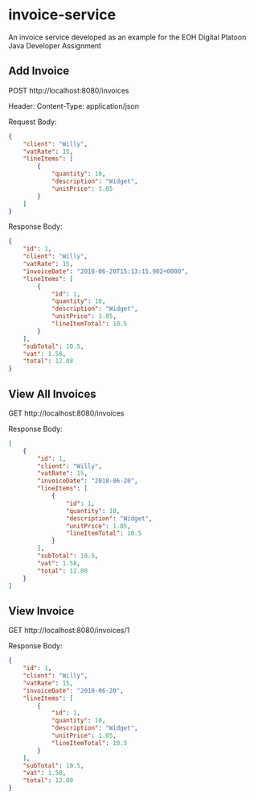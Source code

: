 # invoice-service
An invoice service developed as an example for the EOH Digital Platoon Java Developer Assignment

## Add Invoice
POST http://localhost:8080/invoices

Header: Content-Type: application/json

Request Body:
```JSON
{
	"client": "Willy",
	"vatRate": 15,
	"lineItems": [
		{
			"quantity": 10,
			"description": "Widget",
			"unitPrice": 1.05
		}
	]
}
```

Response Body:
```JSON
{
    "id": 1,
    "client": "Willy",
    "vatRate": 15,
    "invoiceDate": "2018-06-20T15:13:15.902+0000",
    "lineItems": [
        {
            "id": 1,
            "quantity": 10,
            "description": "Widget",
            "unitPrice": 1.05,
            "lineItemTotal": 10.5
        }
    ],
    "subTotal": 10.5,
    "vat": 1.58,
    "total": 12.08
}
```

## View All Invoices
GET http://localhost:8080/invoices

Response Body:
```JSON
[
    {
        "id": 1,
        "client": "Willy",
        "vatRate": 15,
        "invoiceDate": "2018-06-20",
        "lineItems": [
            {
                "id": 1,
                "quantity": 10,
                "description": "Widget",
                "unitPrice": 1.05,
                "lineItemTotal": 10.5
            }
        ],
        "subTotal": 10.5,
        "vat": 1.58,
        "total": 12.08
    }
]
```

## View Invoice
GET http://localhost:8080/invoices/1

Response Body:
```JSON
{
    "id": 1,
    "client": "Willy",
    "vatRate": 15,
    "invoiceDate": "2018-06-20",
    "lineItems": [
        {
            "id": 1,
            "quantity": 10,
            "description": "Widget",
            "unitPrice": 1.05,
            "lineItemTotal": 10.5
        }
    ],
    "subTotal": 10.5,
    "vat": 1.58,
    "total": 12.08
}
```
